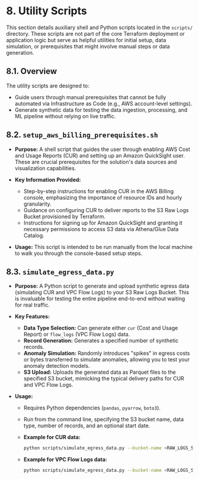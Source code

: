 # 8. Utility Scripts

This section details auxiliary shell and Python scripts located in the `scripts/` directory. These scripts are not part of the core Terraform deployment or application logic but serve as helpful utilities for initial setup, data simulation, or prerequisites that might involve manual steps or data generation.

## 8.1. Overview

The utility scripts are designed to:

- Guide users through manual prerequisites that cannot be fully automated via Infrastructure as Code (e.g., AWS account-level settings).
- Generate synthetic data for testing the data ingestion, processing, and ML pipeline without relying on live traffic.

## 8.2. `setup_aws_billing_prerequisites.sh`

- **Purpose:** A shell script that guides the user through enabling AWS Cost and Usage Reports (CUR) and setting up an Amazon QuickSight user. These are crucial prerequisites for the solution's data sources and visualization capabilities.
- **Key Information Provided:**

    - Step-by-step instructions for enabling CUR in the AWS Billing console, emphasizing the importance of resource IDs and hourly granularity.
    - Guidance on configuring CUR to deliver reports to the S3 Raw Logs Bucket provisioned by Terraform.
    - Instructions for signing up for Amazon QuickSight and granting it necessary permissions to access S3 data via Athena/Glue Data Catalog.

- **Usage:** This script is intended to be run manually from the local machine to walk you through the console-based setup steps.

## 8.3. `simulate_egress_data.py`

- **Purpose:** A Python script to generate and upload synthetic egress data (simulating CUR and VPC Flow Logs) to your S3 Raw Logs Bucket. This is invaluable for testing the entire pipeline end-to-end without waiting for real traffic.
- **Key Features:**

    - **Data Type Selection:** Can generate either `cur` (Cost and Usage Report) or `flow_logs` (VPC Flow Logs) data.
    - **Record Generation:** Generates a specified number of synthetic records.
    - **Anomaly Simulation:** Randomly introduces "spikes" in egress costs or bytes transferred to simulate anomalies, allowing you to test your anomaly detection models.
    - **S3 Upload:** Uploads the generated data as Parquet files to the specified S3 bucket, mimicking the typical delivery paths for CUR and VPC Flow Logs.

- **Usage:**

    - Requires Python dependencies (`pandas`, `pyarrow`, `boto3`).
    - Run from the command line, specifying the S3 bucket name, data type, number of records, and an optional start date.
    - **Example for CUR data:**

        ```bash
        python scripts/simulate_egress_data.py --bucket-name <RAW_LOGS_S3_BUCKET_NAME> --data-type cur --num-records 5000
        ```

    - **Example for VPC Flow Logs data:**

        ```bash
        python scripts/simulate_egress_data.py --bucket-name <RAW_LOGS_S3_BUCKET_NAME> --data-type flow_logs --num-records 10000 --vpc-id <EXISTING_VPC_ID>
        ```

